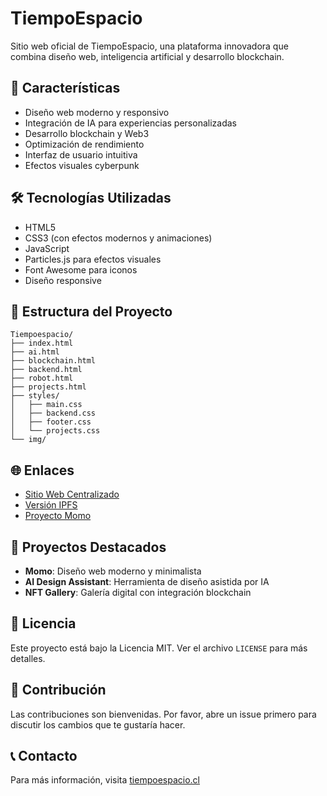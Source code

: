 # TiempoEspacio

Sitio web oficial de TiempoEspacio, una plataforma innovadora que combina diseño web, inteligencia artificial y desarrollo blockchain.

## 🚀 Características

- Diseño web moderno y responsivo
- Integración de IA para experiencias personalizadas
- Desarrollo blockchain y Web3
- Optimización de rendimiento
- Interfaz de usuario intuitiva
- Efectos visuales cyberpunk

## 🛠️ Tecnologías Utilizadas

- HTML5
- CSS3 (con efectos modernos y animaciones)
- JavaScript
- Particles.js para efectos visuales
- Font Awesome para iconos
- Diseño responsive

## 📁 Estructura del Proyecto

```
Tiempoespacio/
├── index.html
├── ai.html
├── blockchain.html
├── backend.html
├── robot.html
├── projects.html
├── styles/
│   ├── main.css
│   ├── backend.css
│   ├── footer.css
│   └── projects.css
└── img/
```

## 🌐 Enlaces

- [Sitio Web Centralizado](https://tiempoespacio.cl)
- [Versión IPFS](https://loud-bed-hundreds.on-fleek.app/)
- [Proyecto Momo](https://momoadventure.cl)

## 🚀 Proyectos Destacados

- **Momo**: Diseño web moderno y minimalista
- **AI Design Assistant**: Herramienta de diseño asistida por IA
- **NFT Gallery**: Galería digital con integración blockchain

## 📝 Licencia

Este proyecto está bajo la Licencia MIT. Ver el archivo `LICENSE` para más detalles.

## 👥 Contribución

Las contribuciones son bienvenidas. Por favor, abre un issue primero para discutir los cambios que te gustaría hacer.

## 📞 Contacto

Para más información, visita [tiempoespacio.cl](https://tiempoespacio.cl) 